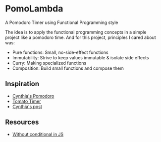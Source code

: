 # PomoLambda

A Pomodoro Timer using Functional Programming style

The idea is to apply the functional programming concepts in a simple project like a pomodoro time. And for this project, principles I cared about was:

- Pure functions: Small, no-side-effect functions
- Immutability: Strive to keep values immutable & isolate side effects
- Curry: Making specialized functions
- Composition: Build small functions and compose them

## Inspiration
- [Cynthia's Pomodoro](https://github.com/CynthiaLixinLee/pomodoro-timer/blob/master/js/index.js)
- [Tomato Timer](https://tomato-timer.com/)
- [Cynthia's post](https://medium.freecodecamp.org/how-i-built-my-pomodoro-clock-app-and-the-lessons-i-learned-along-the-way-51288983f5ee)

## Resources
- [Without conditional in JS](https://dev.to/joelnet/functional-programming-how-would-you-if-no-else-javascript-59ai)
